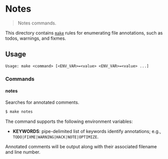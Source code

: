 # Notes

> Notes commands.

<!-- Section to include introductory text. Make sure to keep an empty line after the intro `section` element and another before the `/section` close. -->

<section class="intro">

This directory contains [`make`][make] rules for enumerating file annotations, such as todos, warnings, and fixmes.

</section>

<!-- /.intro -->

<!-- Usage documentation. -->

<section class="usage">

## Usage

```text
Usage: make <command> [<ENV_VAR>=<value> <ENV_VAR>=<value> ...]
```

### Commands

#### notes

Searches for annotated comments.

<!-- run-disable -->

```bash
$ make notes
```

The command supports the following environment variables:

-   **KEYWORDS**: pipe-delimited list of keywords identify annotations; e.g., `TODO|FIXME|WARNING|HACK|NOTE|OPTIMIZE`.

Annotated comments will be output along with their associated filename and line number.

</section>

<!-- /.usage -->

<!-- Section to include notes. Make sure to keep an empty line after the `section` element and another before the `/section` close. -->

<section class="notes">

</section>

<!-- /.notes -->

<!-- Section for all links. Make sure to keep an empty line after the `section` element and another before the `/section` close. -->

<section class="links">

[make]: https://www.gnu.org/software/make/

</section>

<!-- /.links -->
